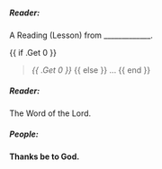 ##### Reader:
A Reading (Lesson) from _____________.

{{ if .Get 0 }}
> _{{ .Get 0 }}_
{{ else }}
> ...
{{ end }}

##### Reader:
The Word of the Lord.

##### **People:**
**Thanks be to God.**
